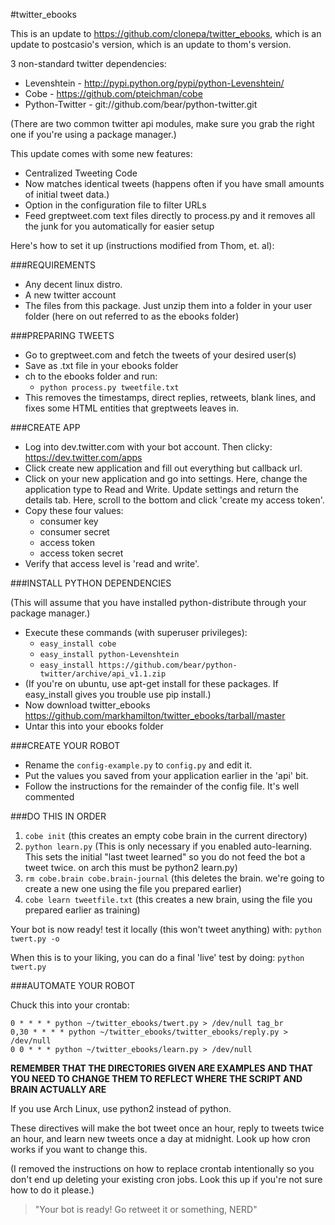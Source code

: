 #twitter_ebooks

This is an update to https://github.com/clonepa/twitter_ebooks, which is an update to postcasio's version, which is an update to thom's version.

3 non-standard twitter dependencies:
- Levenshtein - http://pypi.python.org/pypi/python-Levenshtein/
- Cobe - https://github.com/pteichman/cobe
- Python-Twitter - git://github.com/bear/python-twitter.git

(There are two common twitter api modules, make sure you grab the right one if you're using a package manager.)

This update comes with some new features:
- Centralized Tweeting Code
- Now matches identical tweets (happens often if you have small amounts of initial tweet data.)
- Option in the configuration file to filter URLs
- Feed greptweet.com text files directly to process.py and it removes all the junk for you automatically for easier setup

Here's how to set it up (instructions modified from Thom, et. al):

###REQUIREMENTS

- Any decent linux distro.
- A new twitter account 
- The files from this package. Just unzip them into a folder in your user folder (here on out referred to as the ebooks folder)

###PREPARING TWEETS

- Go to greptweet.com and fetch the tweets of your desired user(s)
- Save as .txt file in your ebooks folder
- ch to the ebooks folder and run:
  - `python process.py tweetfile.txt`
- This removes the timestamps, direct replies, retweets, blank lines, and fixes some HTML entities that greptweets leaves in.

###CREATE APP

- Log into dev.twitter.com with your bot account. Then clicky: https://dev.twitter.com/apps
- Click create new application and fill out everything but callback url.
- Click on your new application and go into settings. Here, change the application type to Read and Write. Update settings and return the details tab. Here, scroll to the bottom and click 'create my access token'.
- Copy these four values: 
  - consumer key 
  - consumer secret 
  - access token 
  - access token secret 
- Verify that access level is 'read and write'.

###INSTALL PYTHON DEPENDENCIES

(This will assume that you have installed python-distribute through your package manager.)
- Execute these commands (with superuser privileges): 
  - `easy_install cobe`
  - `easy_install python-Levenshtein`
  - `easy_install https://github.com/bear/python-twitter/archive/api_v1.1.zip`
- (If you're on ubuntu, use apt-get install for these packages. If easy_install gives you trouble use pip install.)
- Now download twitter_ebooks https://github.com/markhamilton/twitter_ebooks/tarball/master 
- Untar this into your ebooks folder

###CREATE YOUR ROBOT 

- Rename the `config-example.py` to `config.py` and edit it.
- Put the values you saved from your application earlier in the 'api' bit.
- Follow the instructions for the remainder of the config file. It's well commented 

###DO THIS IN ORDER

1. `cobe init` (this creates an empty cobe brain in the current directory) 
2. `python learn.py` (This is only necessary if you enabled auto-learning. This sets the initial "last tweet learned" so you do not feed the bot a tweet twice. on arch this must be python2 learn.py) 
3. `rm cobe.brain cobe.brain-journal` (this deletes the brain. we're going to create a new one using the file you prepared earlier) 
4. `cobe learn tweetfile.txt` (this creates a new brain, using the file you prepared earlier as training) 

Your bot is now ready! test it locally (this won't tweet anything) with:
`python twert.py -o`

When this is to your liking, you can do a final 'live' test by doing:
`python twert.py`

###AUTOMATE YOUR ROBOT

Chuck this into your crontab:

    0 * * * * python ~/twitter_ebooks/twert.py > /dev/null tag_br
    0,30 * * * * python ~/twitter_ebooks/twitter_ebooks/reply.py > /dev/null
    0 0 * * * python ~/twitter_ebooks/learn.py > /dev/null

**REMEMBER THAT THE DIRECTORIES GIVEN ARE EXAMPLES AND THAT YOU NEED TO CHANGE THEM TO REFLECT WHERE THE SCRIPT AND BRAIN ACTUALLY ARE**

If you use Arch Linux, use python2 instead of python.

These directives will make the bot tweet once an hour, reply to tweets twice an hour, and learn new tweets once a day at midnight. Look up how cron works if you want to change this.

(I removed the instructions on how to replace crontab intentionally so you don't end up deleting your existing cron jobs. Look this up if you're not sure how to do it please.)

> "Your bot is ready! Go retweet it or something, NERD"
